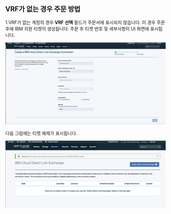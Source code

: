 ## VRF가 없는 경우 주문 방법

1.VRF가 없는 계정의 경우 **VRF 선택** 필드가 주문서에 표시되지 않습니다. 이 경우 주문 후에 IBM 지원 티켓이 생성됩니다. 주문 후 티켓 번호 및 세부사항이 UI 화면에 표시됩니다.

![단계 NV1](/images/No-VRF-Step1.png)

다음 그림에는 티켓 예제가 표시됩니다.

![단계 NV1 티켓](/images/No-VRF-Step1-ticket.png)
